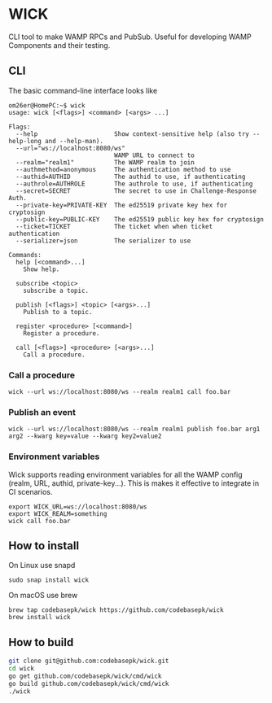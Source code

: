 # WICK
CLI tool to make WAMP RPCs and PubSub. Useful for developing WAMP Components and their testing.

## CLI
The basic command-line interface looks like
```shell
om26er@HomePC:~$ wick
usage: wick [<flags>] <command> [<args> ...]

Flags:
  --help                     Show context-sensitive help (also try --help-long and --help-man).
  --url="ws://localhost:8080/ws"
                             WAMP URL to connect to
  --realm="realm1"           The WAMP realm to join
  --authmethod=anonymous     The authentication method to use
  --authid=AUTHID            The authid to use, if authenticating
  --authrole=AUTHROLE        The authrole to use, if authenticating
  --secret=SECRET            The secret to use in Challenge-Response Auth.
  --private-key=PRIVATE-KEY  The ed25519 private key hex for cryptosign
  --public-key=PUBLIC-KEY    The ed25519 public key hex for cryptosign
  --ticket=TICKET            The ticket when when ticket authentication
  --serializer=json          The serializer to use

Commands:
  help [<command>...]
    Show help.

  subscribe <topic>
    subscribe a topic.

  publish [<flags>] <topic> [<args>...]
    Publish to a topic.

  register <procedure> [<command>]
    Register a procedure.

  call [<flags>] <procedure> [<args>...]
    Call a procedure.
```
### Call a procedure
```shell
wick --url ws://localhost:8080/ws --realm realm1 call foo.bar
````

### Publish an event
```shell
wick --url ws://localhost:8080/ws --realm realm1 publish foo.bar arg1 arg2 --kwarg key=value --kwarg key2=value2
```

### Environment variables
Wick supports reading environment variables for all the WAMP config (realm, URL, authid, private-key...).
This is makes it effective to integrate in CI scenarios.
```shell
export WICK_URL=ws://localhost:8080/ws
export WICK_REALM=something
wick call foo.bar
```

## How to install
On Linux use snapd
```shell
sudo snap install wick
```
On macOS use brew
```shell
brew tap codebasepk/wick https://github.com/codebasepk/wick
brew install wick
```

## How to build
```bash
git clone git@github.com:codebasepk/wick.git
cd wick
go get github.com/codebasepk/wick/cmd/wick
go build github.com/codebasepk/wick/cmd/wick
./wick
```
